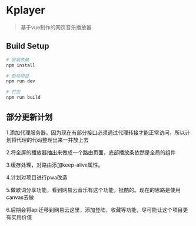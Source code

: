# Kplayer

> 基于vue制作的网页音乐播放器


## Build Setup

``` bash
# 安装依赖
npm install

# 启动项目
npm run dev

# 打包
npm run build
```

## 部分更新计划

1.添加代理服务器。因为现在有部分接口必须通过代理转接才能正常访问，所以计划将代理的代码整理出来一并放上去

2.将全屏的播放器抽出来做成一个路由页面，底部播放条依然是全局的组件

3.缓存处理，对路由添加keep-alive属性。

4.计划对项目进行pwa改造

5.做歌词分享功能，看到网易云音乐有这个功能，挺酷的。现在的思路是使用canvas去做

6.后期会将api迁移到网易云这里，添加登陆，收藏等功能，尽可能让这个项目更有实用价值